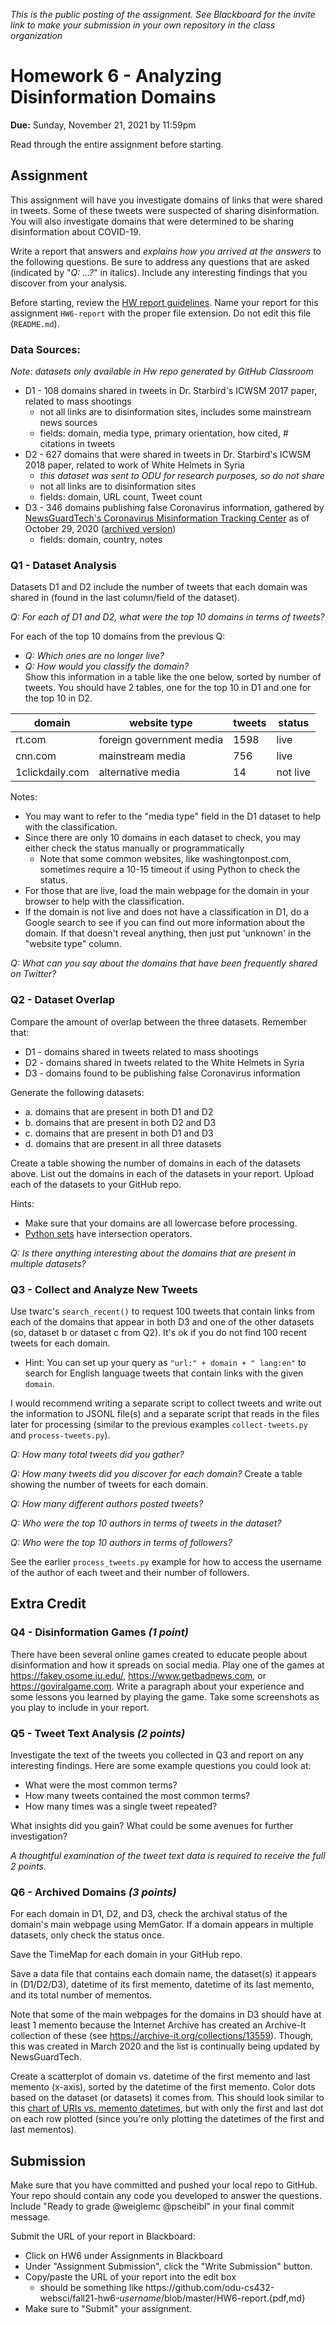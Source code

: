 *This is the public posting of the assignment. See Blackboard for the invite link to make your submission in your own repository in the class organization*

# Homework 6 - Analyzing Disinformation Domains
**Due:** Sunday, November 21, 2021 by 11:59pm 

Read through the entire assignment before starting.  

## Assignment

This assignment will have you investigate domains of links that were shared in tweets.  Some of these tweets were suspected of sharing disinformation.  You will also investigate domains that were determined to be sharing disinformation about COVID-19.

Write a report that answers and *explains how you arrived at the answers* to the following questions.  Be sure to address any questions that are asked (indicated by "*Q: ...?*" in italics). Include any interesting findings that you discover from your analysis.
 
Before starting, review the [HW report guidelines](https://github.com/odu-cs432-websci/public/blob/main/fall21/getting-started/reports.md).  Name your report for this assignment `HW6-report` with the proper file extension.  Do not edit this file (`README.md`).

### Data Sources:
*Note: datasets only available in Hw repo generated by GitHub Classroom*
* D1 - 108 domains shared in tweets in Dr. Starbird's ICWSM 2017 paper, related to mass shootings
   * not all links are to disinformation sites, includes some mainstream news sources
   * fields: domain, media type, primary orientation, how cited, # citations in tweets
* D2 - 627 domains that were shared in tweets in Dr. Starbird's ICWSM 2018 paper, related to work of White Helmets in Syria
  * *this dataset was sent to ODU for research purposes, so do not share*
  * not all links are to disinformation sites
  * fields: domain, URL count, Tweet count
* D3 - 346 domains publishing false Coronavirus information, gathered by [NewsGuardTech's Coronavirus Misinformation Tracking Center](https://www.newsguardtech.com/special-reports/coronavirus-misinformation-tracking-center/) as of October 29, 2020 ([archived version](http://web.archive.org/web/20201029234552/https://www.newsguardtech.com/coronavirus-misinformation-tracking-center/))
   * fields: domain, country, notes

### Q1 - Dataset Analysis

Datasets D1 and D2 include the number of tweets that each domain was shared in (found in the last column/field of the dataset).

*Q: For each of D1 and D2, what were the top 10 domains in terms of tweets?*

For each of the top 10 domains from the previous Q:
* *Q: Which ones are no longer live?*
* *Q: How would you classify the domain?*  
Show this information in a table like the one below, sorted by number of tweets.  You should have 2 tables, one for the top 10 in D1 and one for the top 10 in D2.

| domain | website type | tweets |  status | 
|---- | ---- | ---- | ---- |
|rt.com | foreign government media | 1598 | live |
|cnn.com | mainstream media | 756 | live |
|1clickdaily.com | alternative media | 14 | not live | 

Notes:
* You may want to refer to the "media type" field in the D1 dataset to help with the classification.  
* Since there are only 10 domains in each dataset to check, you may either check the status manually or programmatically
  * Note that some common websites, like washingtonpost.com, sometimes require a 10-15 timeout if using Python to check the status.
* For those that are live, load the main webpage for the domain in your browser to help with the classification.
* If the domain is not live and does not have a classification in D1, do a Google search to see if you can find out more information about the domain.  If that doesn't reveal anything, then just put 'unknown' in the "website type" column.

*Q: What can you say about the domains that have been frequently shared on Twitter?*

### Q2 - Dataset Overlap

Compare the amount of overlap between the three datasets.  Remember that:
* D1 - domains shared in tweets related to mass shootings
* D2 - domains shared in tweets related to the White Helmets in Syria
* D3 - domains found to be publishing false Coronavirus information

Generate the following datasets:
* a. domains that are present in both D1 and D2
* b. domains that are present in both D2 and D3
* c. domains that are present in both D1 and D3
* d. domains that are present in all three datasets

Create a table showing the number of domains in each of the datasets above.  List out the domains in each of the datasets in your report.  Upload each of the datasets to your GitHub repo.

Hints:
* Make sure that your domains are all lowercase before processing.
* [Python sets](https://realpython.com/python-sets/) have intersection operators.

*Q: Is there anything interesting about the domains that are present in multiple datasets?*

### Q3 - Collect and Analyze New Tweets

Use twarc's `search_recent()` to request 100 tweets that contain links from each of the domains that appear in both D3 and one of the other datasets (so, dataset b or dataset c from Q2). It's ok if you do not find 100 recent tweets for each domain.
* Hint: You can set up your query as `"url:" + domain + " lang:en"` to search for English language tweets that contain links with the given `domain`.

I would recommend writing a separate script to collect tweets and write out the information to JSONL file(s) and a separate script that reads in the files later for processing (similar to the previous examples `collect-tweets.py` and `process-tweets.py`).

*Q: How many total tweets did you gather?*

*Q: How many tweets did you discover for each domain?*  Create a table showing the number of tweets for each domain.

*Q: How many different authors posted tweets?*  

*Q: Who were the top 10 authors in terms of tweets in the dataset?*

*Q: Who were the top 10 authors in terms of followers?*

See the earlier `process_tweets.py` example for how to access the username of the author of each tweet and their number of followers.

## Extra Credit

### Q4 - Disinformation Games *(1 point)*

There have been several online games created to educate people about disinformation and how it spreads on social media.  Play one of the games at https://fakey.osome.iu.edu/, https://www.getbadnews.com, or https://goviralgame.com.  Write a paragraph about your experience and some lessons you learned by playing the game. Take some screenshots as you play to include in your report.

### Q5 - Tweet Text Analysis *(2 points)*

Investigate the text of the tweets you collected in Q3 and report on any interesting findings.  Here are some example questions you could look at:
* What were the most common terms?
* How many tweets contained the most common terms?
* How many times was a single tweet repeated?

What insights did you gain?  What could be some avenues for further investigation?

*A thoughtful examination of the tweet text data is required to receive the full 2 points.*

### Q6 - Archived Domains *(3 points)*

For each domain in D1, D2, and D3, check the archival status of the domain's main webpage using MemGator. If a domain appears in multiple datasets, only check the status once.

Save the TimeMap for each domain in your GitHub repo.

Save a data file that contains each domain name, the dataset(s) it appears in (D1/D2/D3), datetime of its first memento, datetime of its last memento, and its total number of mementos. 

Note that some of the main webpages for the domains in D3 should have at least 1 memento because the Internet Archive has created an Archive-It collection of these (see https://archive-it.org/collections/13559). Though, this was created in March 2020 and the list is continually being updated by NewsGuardTech.

Create a scatterplot of domain vs. datetime of the first memento and last memento (x-axis), sorted by the datetime of the first memento.  Color dots based on the dataset (or datasets) it comes from. This should look similar to this [chart of URIs vs. memento datetimes](https://3.bp.blogspot.com/-8vNC-7UraiQ/U43lwAC0pSI/AAAAAAAAAE4/1IyHbXH9CKQ/s1600/mementosScatterDmoz.png), but with only the first and last dot on each row plotted (since you're only plotting the datetimes of the first and last mementos).

## Submission

Make sure that you have committed and pushed your local repo to GitHub.  Your repo should contain any code you developed to answer the questions.  Include "Ready to grade @weiglemc @pscheibl" in your final commit message. 

Submit the URL of your report in Blackboard:
* Click on HW6 under Assignments in Blackboard
* Under "Assignment Submission", click the "Write Submission" button.
* Copy/paste the URL of your report into the edit box
  * should be something like https<nolink>://github.com/odu-cs432-websci/fall21-hw6-*username*/blob/master/HW6-report.{pdf,md}
* Make sure to "Submit" your assignment.
